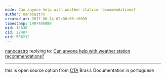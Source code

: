 ```yaml
---
node: Can anyone help with weather station recommendations?
author: nanocastro
created_at: 2017-06-14 02:08:00 +0000
timestamp: 1497406080
nid: 14530
cid: 22487
uid: 506212
---
```




[nanocastro](../profile/nanocastro) replying to: [Can anyone help with weather station recommendations?](../notes/stevie/06-13-2017/can-anyone-help-with-weather-station-recommendations)

----
this is open source option from [CTA](http://cta.if.ufrgs.br/projects/estacao-meteorologica-modular/wiki/Wiki#Documentação) Brasil. Documentation in portuguese
 